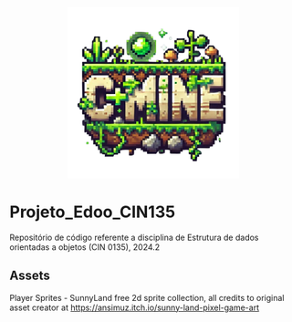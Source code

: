 <p align="center">
  <img src="sprites/logo.png" width="300" height="300" alt="C+Mine, nome do jogo">
</p>

# Projeto_Edoo_CIN135
Repositório de código referente a disciplina de Estrutura de dados orientadas a objetos (CIN 0135), 2024.2


## Assets
Player Sprites - SunnyLand free 2d sprite collection, all credits to original asset creator at https://ansimuz.itch.io/sunny-land-pixel-game-art
